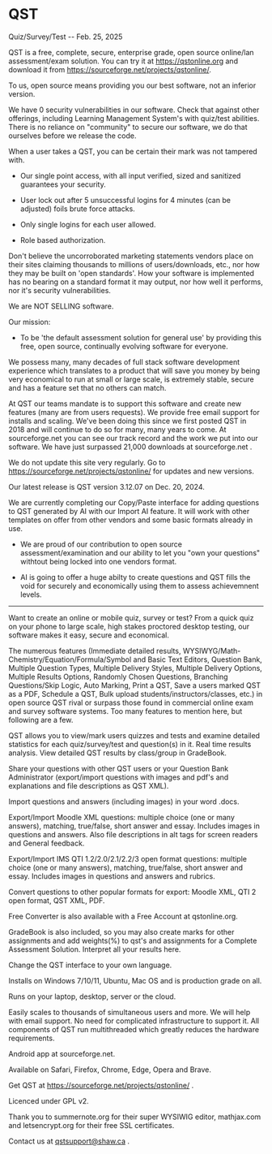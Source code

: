 # QST
Quiz/Survey/Test   --    Feb. 25, 2025

QST is a free, complete, secure, enterprise grade, open source online/lan assessment/exam solution.
You can try it at https://qstonline.org and download it from https://sourceforge.net/projects/qstonline/. 

To us, open source means providing you our best software, not an inferior version.

We have 0 security vulnerabilities in our software. Check that against other offerings, including Learning Management System's with quiz/test abilities.
  There is no reliance on "community" to secure our software, we do that ourselves before we release the code. 
  
When a user takes a QST, you can be certain their mark was not tampered with.
  

  - Our single point access, with all input verified, sized and sanitized guarantees your security.

  - User lock out after 5 unsuccessful logins for 4 minutes (can be adjusted) foils brute force attacks.

  - Only single logins for each user allowed.

  - Role based authorization.

Don't believe the uncorroborated marketing statements vendors place on their sites claiming thousands to millions of users/downloads, etc., nor how they may be built on 'open standards'. How your software is implemented has no bearing on a standard format it may output, nor how well it performs, nor it's security vulnerabilities.

We are NOT SELLING software.

Our mission:
- To be 'the default assessment solution for general use' by providing this free, open source, continually evolving software for everyone.

We possess many, many decades of full stack software development experience which translates to a product that will save you money by being very economical to run at small or large scale, is extremely stable, secure and has a feature set that no others can match. 

At QST our teams mandate is to support this software and create new features (many are from users requests).
We provide free email support for installs and scaling.
We've been doing this since we first posted QST in 2018 and will continue to do so for many, many years to come.
At sourceforge.net you can see our track record and the work we put into our software.
We have just surpassed 21,000 downloads at sourceforge.net .

We do not update this site very regularly. Go to https://sourceforge.net/projects/qstonline/ for updates and new versions.

Our latest release is QST version 3.12.07 on Dec. 20, 2024.

We are currently completing our Copy/Paste interface for adding questions to QST generated by AI with our Import AI feature.
It will work with other templates on offer from other vendors and some basic formats already in use.

- We are proud of our contribution to open source assessment/examination and our ability to let you "own your questions" withtout being locked into one vendors format.

- AI is going to offer a huge abilty to create questions and QST fills the void for securely and economically using them to assess achievemnent levels.
  
* ** *** **** ***************************************
  
Want to create an online or mobile quiz, survey or test? From a quick quiz on your phone to large scale, high stakes proctored desktop testing, our software makes it easy, secure and economical. 

The numerous features (Immediate detailed results, WYSIWYG/Math-Chemistry/Equation/Formula/Symbol and Basic Text Editors, Question Bank, Multiple Question Types, Multiple Delivery Styles, Multiple Delivery Options, Multiple Results Options, Randomly Chosen Questions, Branching Questions/Skip Logic, Auto Marking, Print a QST, Save a users marked QST as a PDF, Schedule a QST, Bulk upload students/instructors/classes, etc.) in open source QST rival or surpass those found in commercial online exam and survey software systems. Too many features to mention here, but following are a few.

QST allows you to view/mark users quizzes and tests and examine detailed statistics for each quiz/survey/test and question(s) in it. Real time results analysis. View detailed QST results by class/group in GradeBook.

Share your questions with other QST users or your Question Bank Administrator (export/import questions with images and pdf's and explanations and file descriptions as QST XML).

Import questions and answers (including images) in your word .docs.

Export/Import Moodle XML questions: multiple choice (one or many answers), matching, true/false, short answer and essay. Includes images in questions and answers. Also file descriptions in alt tags for screen readers and General feedback.

Export/Import IMS QTI 1.2/2.0/2.1/2.2/3 open format questions: multiple choice (one or many answers), matching, true/false, short answer and essay. Includes images in questions and answers and rubrics.

Convert questions to other popular formats for export: Moodle XML, QTI 2 open format, QST XML, PDF.

Free Converter is also available with a Free Account at qstonline.org.

GradeBook is also included, so you may also create marks for other assignments and add weights(%) to qst's and assignments for a Complete Assessment Solution. Interpret all your results here.

Change the QST interface to your own language.

Installs on Windows 7/10/11, Ubuntu, Mac OS and is production grade on all.

Runs on your laptop, desktop, server or the cloud.

Easily scales to thousands of simultaneous users and more. We will help with email support.
No need for complicated infrastructure to support it. 
All components of QST run multithreaded which greatly reduces the hardware requirements. 

Android app at sourceforge.net.

Available on Safari, Firefox, Chrome, Edge, Opera and Brave.

Get QST at https://sourceforge.net/projects/qstonline/ .

Licenced under GPL v2.

Thank you to summernote.org for their super WYSIWIG editor, mathjax.com and letsencrypt.org for their free SSL certificates.

Contact us at qstsupport@shaw.ca .

